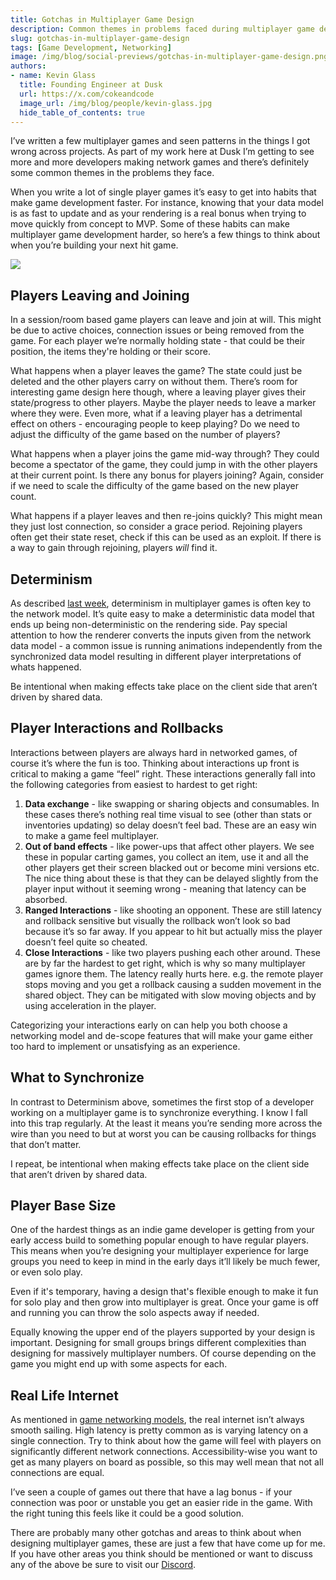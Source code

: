 ```yaml
---
title: Gotchas in Multiplayer Game Design  
description: Common themes in problems faced during multiplayer game design 
slug: gotchas-in-multiplayer-game-design 
tags: [Game Development, Networking]
image: /img/blog/social-previews/gotchas-in-multiplayer-game-design.png
authors:
- name: Kevin Glass 
  title: Founding Engineer at Dusk  
  url: https://x.com/cokeandcode
  image_url: /img/blog/people/kevin-glass.jpg
  hide_table_of_contents: true
---
```


<head>
  <title>Gotchas in Multiplayer Game Design</title>
  <meta property="og:title" content="Gotchas in Multiplayer Game Design"/>
</head>

I’ve written a few multiplayer games and seen patterns in the things I got wrong across projects. As part of my work here at Dusk I’m getting to see more and more developers making network games and there’s definitely some common themes in the problems they face.

When you write a lot of single player games it’s easy to get into habits that make game development faster. For instance, knowing that your data model is as fast to update and as your rendering is a real bonus when trying to move quickly from concept to MVP. Some of these habits can make multiplayer game development harder, so here’s a few things to think about when you’re building your next hit game.

![](/img/blog/social-previews/gotchas-in-multiplayer-game-design.png)

## Players Leaving and Joining

In a session/room based game players can leave and join at will. This might be due to active choices, connection issues or being removed from the game. For each player we’re normally holding state - that could be their position, the items they're holding or their score. 

What happens when a player leaves the game? The state could just be deleted and the other players carry on without them. There’s room for interesting game design here though, where a leaving player gives their state/progress to other players. Maybe the player needs to leave a marker where they were. Even more, what if a leaving player has a detrimental effect on others - encouraging people to keep playing? Do we need to adjust the difficulty of the game based on the number of players?

What happens when a player joins the game mid-way through? They could become a spectator of the game, they could jump in with the other players at their current point. Is there any bonus for players joining? Again, consider if we need to scale the difficulty of the game based on the new player count.

What happens if a player leaves and then re-joins quickly? This might mean they just lost connection, so consider a grace period. Rejoining players often get their state reset, check if this can be used as an exploit. If there is a way to gain through rejoining, players *will* find it.
 
## Determinism

As described [last week](https://developers.rune.ai/blog/making-js-deterministic-for-fun-and-glory), determinism in multiplayer games is often key to the network model. It’s quite easy to make a deterministic data model that ends up being non-deterministic on the rendering side. Pay special attention to how the renderer converts the inputs given from the network data model - a common issue is running animations independently from the synchronized data model resulting in different player interpretations of whats happened.

Be intentional when making effects take place on the client side that aren’t driven by shared data.

## Player Interactions and Rollbacks

Interactions between players are always hard in networked games, of course it’s where the fun is too. Thinking about interactions up front is critical to making a game “feel” right. These interactions generally fall into the following categories from easiest to hardest to get right:

1. **Data exchange** - like swapping or sharing objects and consumables. In these cases there’s nothing real time visual to see (other than stats or inventories updating) so delay doesn’t feel bad. These are an easy win to make a game feel multiplayer.
1. **Out of band effects** - like power-ups that affect other players. We see these in popular carting games, you collect an item, use it and all the other players get their screen blacked out or become mini versions etc. The nice thing about these is that they can be delayed slightly from the player input without it seeming wrong - meaning that latency can be absorbed. 
1. **Ranged Interactions** - like shooting an opponent. These are still latency and rollback sensitive but visually the rollback won’t look so bad because it’s so far away. If you appear to hit but actually miss the player doesn’t feel quite so cheated. 
1. **Close Interactions** - like two players pushing each other around. These are by far the hardest to get right, which is why so many multiplayer games ignore them. The latency really hurts here. e.g. the remote player stops moving and you get a rollback causing a sudden movement in the shared object. They can be mitigated with slow moving objects and by using acceleration in the player.

Categorizing your interactions early on can help you both choose a networking model and de-scope features that will make your game either too hard to implement or unsatisfying as an experience.

## What to Synchronize

In contrast to Determinism above, sometimes the first stop of a developer working on a multiplayer game is to synchronize everything. I know I fall into this trap regularly. At the least it means you’re sending more across the wire than you need to but at worst you can be causing rollbacks for things that don’t matter. 

I repeat, be intentional when making effects take place on the client side that aren’t driven by shared data.

## Player Base Size

One of the hardest things as an indie game developer is getting from your early access build to something popular enough to have regular players. This means when you’re designing your multiplayer experience for large groups you need to keep in mind in the early days it’ll likely be much fewer, or even solo play. 

Even if it's temporary, having a design that's flexible enough to make it fun for solo play and then grow into multiplayer is great. Once your game is off and running you can throw the solo aspects away if needed.

Equally knowing the upper end of the players supported by your design is important. Designing for small groups brings different complexities than designing for massively multiplayer numbers. Of course depending on the game you might end up with some aspects for each.

## Real Life Internet

As mentioned in [game networking models](https://developers.rune.ai/blog/modern-game-networking-models), the real internet isn’t always smooth sailing. High latency is pretty common as is varying latency on a single connection. Try to think about how the game will feel with players on significantly different network connections. Accessibility-wise you want to get as many players on board as possible, so this may well mean that not all connections are equal.

I’ve seen a couple of games out there that have a lag bonus - if your connection was poor or unstable you get an easier ride in the game. With the right tuning this feels like it could be a good solution.

There are probably many other gotchas and areas to think about when designing multiplayer games, these are just a few that have come up for me. If you have other areas you think should be mentioned or want to discuss any of the above be sure to visit our [Discord](https://discord.gg/dusk-devs). 
